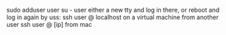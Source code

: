 
sudo adduser user
su - user
either a new tty and log in there, or reboot and log in again
by uss:
ssh user @ localhost on a virtual machine from another user
ssh user @ [ip] from mac